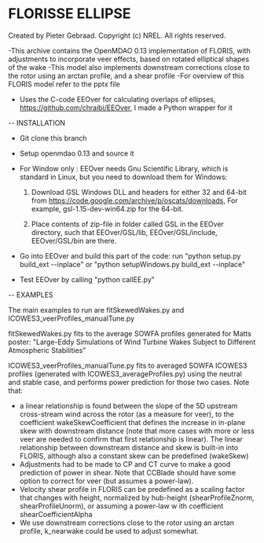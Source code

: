 FLORISSE ELLIPSE
========


Created by Pieter Gebraad.
Copyright (c) NREL. All rights reserved.

-This archive contains the OpenMDAO 0.13 implementation of FLORIS, with adjustments to incorporate veer effects, based on rotated elliptical shapes of the wake
-This model also implements downstream corrections close to the rotor using an arctan profile, and a shear profile
-For overview of this FLORIS model refer to the pptx file

- Uses the C-code EEOver for calculating overlaps of ellipses, https://github.com/chraibi/EEOver, I made a Python wrapper for it

-- INSTALLATION

- Git clone this branch
- Setup openmdao 0.13 and source it
- For Window only : EEOver needs Gnu Scientific Library, which is standard in Linux, but you need to download them for Windows:

  1) Download GSL Windows DLL and headers for either 32 and 64-bit from https://code.google.com/archive/p/oscats/downloads, For example, gsl-1.15-dev-win64.zip for the 64-bit.

  2) Place contents of zip-file in folder called GSL in the EEOver directory, such that EEOver/GSL/lib, EEOver/GSL/include, EEOver/GSL/bin are there.
  
- Go into EEOver and build this part of the code: run "python setup.py build_ext --inplace" or "python setupWindows.py build_ext --inplace"
- Test EEOver by calling "python callEE.py"

-- EXAMPLES

The main examples to run are fitSkewedWakes.py and ICOWES3_veerProfiles_manualTune.py

fitSkewedWakes.py fits to the average SOWFA profiles generated for Matts poster:
"Large-Eddy Simulations of Wind Turbine Wakes  Subject to Different Atmospheric Stabilities"

ICOWES3_veerProfiles_manualTune.py fits to averaged SOWFA ICOWES3 profiles (generated with ICOWES3_averageProfiles.py) using the neutral and stable case, and performs power prediction for those two cases. Note that:

* a linear relationship is found between the slope of the 5D upstream cross-stream wind across the rotor (as a measure for veer), to the coefficient wakeSkewCoefficient  that defines the increase in in-plane skew with downstream distance (note that more cases with more or less veer are needed to confirm that first relationship is linear). The linear relationship between downstream distance and skew is built-in into FLORIS, although also a constant skew can be predefined (wakeSkew)
* Adjustments had to be made to CP and CT curve to make a good prediction of power in shear. Note that CCBlade should have some option to correct for veer (but assumes a power-law).
* Velocity shear profile in FLORIS can be predefined as a scaling factor that changes with height, normalized by hub-height (shearProfileZnorm, shearProfileUnorm), or assuming a power-law w
ith coefficient shearCoefficientAlpha
* We use downstream corrections close to the rotor using an arctan profile, k_nearwake could be used to adjust somewhat.



